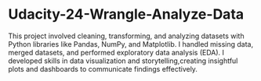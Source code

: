 # Udacity-24-Wrangle-Analyze-Data
This project involved cleaning, transforming, and analyzing datasets with Python libraries like Pandas, NumPy, and Matplotlib. I handled missing data, merged datasets, and performed exploratory data analysis (EDA). I developed skills in data visualization and storytelling,creating insightful plots and dashboards to communicate findings effectively.
